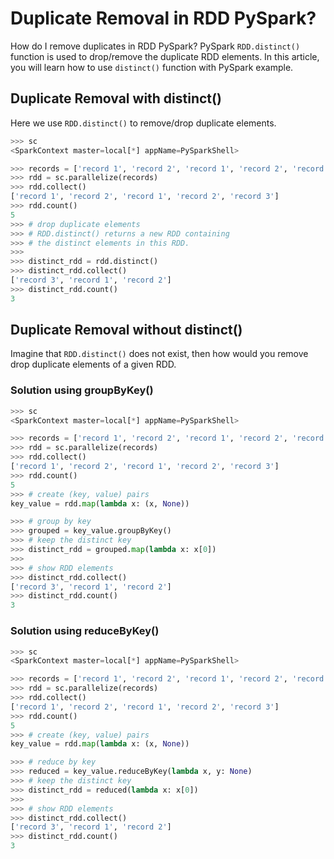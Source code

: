 # Duplicate Removal in RDD PySpark?

How do I remove duplicates in RDD PySpark?
PySpark `RDD.distinct()	` function is used 
to drop/remove the duplicate RDD elements. 
In this article, you will learn how to use 
`distinct()` function with PySpark example.

## Duplicate Removal with distinct()

Here we use `RDD.distinct()` to remove/drop duplicate elements.

~~~python
>>> sc
<SparkContext master=local[*] appName=PySparkShell>

>>> records = ['record 1', 'record 2', 'record 1', 'record 2', 'record 3']
>>> rdd = sc.parallelize(records)
>>> rdd.collect()
['record 1', 'record 2', 'record 1', 'record 2', 'record 3']
>>> rdd.count()
5
>>> # drop duplicate elements
>>> # RDD.distinct() returns a new RDD containing 
>>> # the distinct elements in this RDD.
>>> 
>>> distinct_rdd = rdd.distinct()
>>> distinct_rdd.collect()
['record 3', 'record 1', 'record 2']
>>> distinct_rdd.count()
3

~~~


## Duplicate Removal without distinct()

Imagine that `RDD.distinct()` does not exist, then
how would you remove drop duplicate elements of
a given RDD.


### Solution using groupByKey()

~~~python
>>> sc
<SparkContext master=local[*] appName=PySparkShell>

>>> records = ['record 1', 'record 2', 'record 1', 'record 2', 'record 3']
>>> rdd = sc.parallelize(records)
>>> rdd.collect()
['record 1', 'record 2', 'record 1', 'record 2', 'record 3']
>>> rdd.count()
5
>>> # create (key, value) pairs
key_value = rdd.map(lambda x: (x, None))

>>> # group by key
>>> grouped = key_value.groupByKey()
>>> # keep the distinct key
>>> distinct_rdd = grouped.map(lambda x: x[0])
>>> 
>>> # show RDD elements
>>> distinct_rdd.collect()
['record 3', 'record 1', 'record 2']
>>> distinct_rdd.count()
3

~~~



### Solution using reduceByKey()

~~~python
>>> sc
<SparkContext master=local[*] appName=PySparkShell>

>>> records = ['record 1', 'record 2', 'record 1', 'record 2', 'record 3']
>>> rdd = sc.parallelize(records)
>>> rdd.collect()
['record 1', 'record 2', 'record 1', 'record 2', 'record 3']
>>> rdd.count()
5
>>> # create (key, value) pairs
key_value = rdd.map(lambda x: (x, None))

>>> # reduce by key
>>> reduced = key_value.reduceByKey(lambda x, y: None)
>>> # keep the distinct key
>>> distinct_rdd = reduced(lambda x: x[0])
>>> 
>>> # show RDD elements
>>> distinct_rdd.collect()
['record 3', 'record 1', 'record 2']
>>> distinct_rdd.count()
3

~~~
